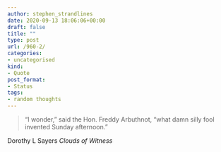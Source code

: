 ```yaml
---
author: stephen_strandlines
date: 2020-09-13 18:06:06+00:00
draft: false
title: ""
type: post
url: /960-2/
categories:
- uncategorised
kind:
- Quote
post_format:
- Status
tags:
- random thoughts
---
```


<blockquote>
  “I wonder,” said the Hon. Freddy Arbuthnot, “what damn silly fool invented Sunday afternoon.”
</blockquote>



Dorothy L Sayers _Clouds of Witness_
